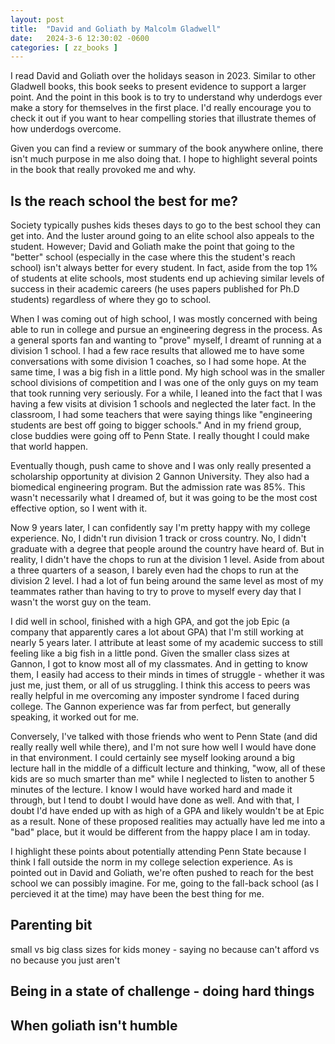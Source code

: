 ```yaml
---
layout: post
title:  "David and Goliath by Malcolm Gladwell"
date:   2024-3-6 12:30:02 -0600
categories: [ zz_books ]
---
```


I read David and Goliath over the holidays season 
in 2023. Similar to other Gladwell books, this book
seeks to present evidence to support a larger point.
And the point in this book is to try to 
understand why underdogs ever make a story for 
themselves in the first place. I'd really encourage
you to check it out if you want to hear compelling
stories that illustrate themes of how underdogs 
overcome.

Given you can find a review or summary of the book
anywhere online, there isn't much purpose in me
also doing that. I hope to highlight several points
in the book that really provoked me and why.

## Is the reach school the best for me?
Society typically pushes kids theses days to go to
the best school they can get into. And the luster
around going to an elite school also appeals to the
student. However; David and Goliath make the 
point that going to the "better" school (especially
in the case where this the student's reach school)
isn't always better for every student. In fact, 
aside from the top 1% of students at elite schools,
most students end up achieving similar levels of
success in their academic careers (he uses papers
published for Ph.D students) regardless of where
they go to school.

When I was coming out of high school, I was mostly
concerned with being able to run in college and
pursue an engineering degress in the process. 
As a general sports fan and wanting to "prove" 
myself, I dreamt of running at a division 1 school.
I had a few race results that allowed me to have
some conversations with some division 1 coaches,
so I had some hope. At the same time, I was a 
big fish in a little pond. My high school was in the
smaller school divisions of competition and I was 
one of the only guys on my team that took running
very seriously. For a while, I leaned into the fact
that I was having a few visits at division 1 schools
and neglected the later fact. In the classroom, I had
some teachers that were saying things like "engineering
students are best off going to bigger schools." And in 
my friend group, close buddies were going off to Penn
State. I really thought I could make that world happen.

Eventually though, push came to
shove and I was only really presented a scholarship
opportunity at division 2 Gannon University. They also had a 
biomedical engineering program. But the admission rate
was 85%. This wasn't necessarily what I dreamed of, but 
it was going to be the most cost effective option, so I 
went with it. 

Now 9 years later, I can confidently say I'm pretty happy
with my college experience. No, I didn't run division 1 
track or cross country. No, I didn't graduate with a degree
that people around the country have heard of. But in 
reality, I didn't have the chops to run at the division 1
level. Aside from about a three quarters of a season, I 
barely even had the chops to run at the division 2 level. 
I had a lot of fun being around the same level as most of
my teammates rather than having to try to prove to myself
every day that I wasn't the worst guy on the team.

I did well in school, finished with a high GPA, and got
the job Epic (a company that apparently cares a lot 
about GPA) that I'm still working at nearly 5 years later. 
I attribute at least some of my academic success to 
still feeling like a big fish in a little pond. Given the
smaller class sizes at Gannon, I got to know most all of 
my classmates. And in getting to know them, I easily
had access to their minds in times of struggle - whether
it was just me, just them, or all of us struggling. I
think this access to peers was really helpful in me
overcoming any imposter syndrome I faced during college.
The Gannon experience was far from perfect, but generally
speaking, it worked out for me.

Conversely, I've talked with those friends who went to Penn 
State (and did really really well while there), and I'm not 
sure how well I would have done in that environment. 
I could certainly see myself looking around a big lecture hall
in the middle of a difficult lecture and thinking, "wow, 
all of these kids are so much smarter than me" while I neglected
to listen to another 5 minutes of the lecture. I know I would
have worked hard and made it through, but I tend to doubt
I would have done as well. And with that, I doubt I'd have 
ended up with as high of a GPA and likely wouldn't be at Epic
as a result. None of these proposed
realities may actually have led me into a "bad" place, but it
would be different from the happy place I am in today. 

I highlight these points about potentially attending Penn
State because I think I fall outside the norm
in my college selection experience. As is pointed out in
David and Goliath, we're often pushed to reach for the
best school we can possibly imagine. For me, going to the
fall-back school (as I percieved it at the time) may have
been the best thing for me.

## Parenting bit
small vs big class sizes for kids
money - saying no because can't afford vs no because you just aren't


## Being in a state of challenge - doing hard things

## When goliath isn't humble
